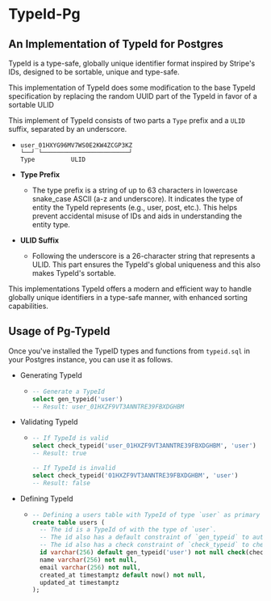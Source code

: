# TypeId-Pg

## An Implementation of TypeId for Postgres

TypeId is a type-safe, globally unique identifier format inspired by Stripe's IDs, designed to be sortable, unique and type-safe.

This implementation of TypeId does some modification to the base TypeId specification by replacing the random UUID part of the TypeId in favor of a sortable ULID

This implement of TypeId consists of two parts a `Type` prefix and a `ULID` suffix, separated by an underscore.

- ```pseudo
  user_01HXYG96MV7WS0E2KW4ZCGP3KZ
  └──┘ └────────────────────────┘
  Type          ULID
  ```

- **Type Prefix**
  - The type prefix is a string of up to 63 characters in lowercase snake_case ASCII (a-z and underscore). It indicates the type of entity the TypeId represents (e.g., user, post, etc.). This helps prevent accidental misuse of IDs and aids in understanding the entity type.
- **ULID Suffix**
  - Following the underscore is a 26-character string that represents a ULID. This part ensures the TypeId's global uniqueness and this also makes TypeId's sortable.

This implementations TypeId offers a modern and efficient way to handle globally unique identifiers in a type-safe manner, with enhanced sorting capabilities.

## Usage of Pg-TypeId

Once you've installed the TypeID types and functions from `typeid.sql` in your Postgres instance, you can use it as follows.

- Generating TypeId

  - ```sql
    -- Generate a TypeId
    select gen_typeid('user') 
    -- Result: user_01HXZF9VT3ANNTRE39FBXDGHBM 
    ```

- Validating TypeId

  - ```sql
    -- If TypeId is valid
    select check_typeid('user_01HXZF9VT3ANNTRE39FBXDGHBM', 'user') 
    -- Result: true

    -- If TypeId is invalid
    select check_typeid('01HXZF9VT3ANNTRE39FBXDGHBM', 'user')
    -- Result: false
    ```

- Defining TypeId

  - ```sql
    -- Defining a users table with TypeId of type `user` as primary key
    create table users (
      -- The id is a TypeId of with the type of `user`.   
      -- The id also has a default constraint of `gen_typeid` to autogenerated TypeId with with the correct type of `user`. 
      -- The id also has a check constraint of `check_typeid` to check if it's a valid TypeId and has the correct type of `user`.
      id varchar(256) default gen_typeid('user') not null check(check_typeid(id, 'user')) primary key,
      name varchar(256) not null,
      email varchar(256) not null,
      created_at timestamptz default now() not null,
      updated_at timestamptz
    );
    ```
